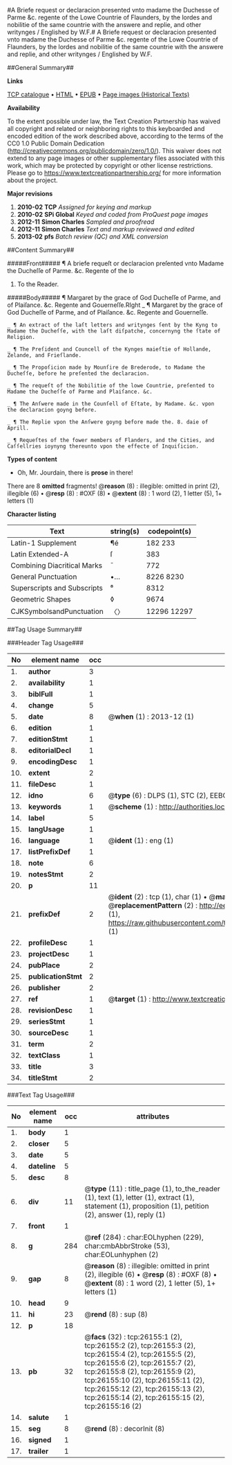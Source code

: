 #A Briefe request or declaracion presented vnto madame the Duchesse of Parme &c. regente of the Lowe Countrie of Flaunders, by the lordes and nobilitie of the same countrie with the answere and replie, and other writynges / Englished by W.F.#
A Briefe request or declaracion presented vnto madame the Duchesse of Parme &c. regente of the Lowe Countrie of Flaunders, by the lordes and nobilitie of the same countrie with the answere and replie, and other writynges / Englished by W.F.

##General Summary##

**Links**

[TCP catalogue](http://www.ota.ox.ac.uk/tcp/)  • 
[HTML](http://tei.it.ox.ac.uk/tcp/Texts-HTML/free/A00/A00921.html)  • 
[EPUB](http://tei.it.ox.ac.uk/tcp/Texts-EPUB/free/A00/A00921.epub) • 
[Page images (Historical Texts)](https://historicaltexts.jisc.ac.uk/eebo-23060011e)

**Availability**

To the extent possible under law, the Text Creation Partnership has waived all copyright and related or neighboring rights to this keyboarded and encoded edition of the work described above, according to the terms of the CC0 1.0 Public Domain Dedication (http://creativecommons.org/publicdomain/zero/1.0/). This waiver does not extend to any page images or other supplementary files associated with this work, which may be protected by copyright or other license restrictions. Please go to https://www.textcreationpartnership.org/ for more information about the project.

**Major revisions**

1. __2010-02__ __TCP__ *Assigned for keying and markup*
1. __2010-02__ __SPi Global__ *Keyed and coded from ProQuest page images*
1. __2012-11__ __Simon Charles__ *Sampled and proofread*
1. __2012-11__ __Simon Charles__ *Text and markup reviewed and edited*
1. __2013-02__ __pfs__ *Batch review (QC) and XML conversion*

##Content Summary##

#####Front#####
¶ A briefe requeſt or declaracion preſented vnto Madame the Ducheſſe of Parme. &c. Regente of the lo
1. To the Reader.

#####Body#####
¶ Margaret by the grace of God Ducheſſe of Parme, and of Plaiſance. &c. Regente and Gouerneſſe.RIght
    _ ¶ Margaret by the grace of God Ducheſſe of Parme, and of Plaiſance. &c. Regente and Gouerneſſe.

    _ ¶ An extract of the laſt letters and writynges ſent by the Kyng to Madame the Ducheſſe, with the laſt diſpatche, concernyng the ſtate of Religion.

    _ ¶ The Preſident and Councell of the Kynges maieſtie of Hollande, Zelande, and Frieſlande.

    _ ¶ The Propoſicion made by Mounſire de Brederode, to Madame the Ducheſſe, before he preſented the declaracion.

    _ ¶ The requeſt of the Nobilitie of the lowe Countrie, preſented to Madame the Ducheſſe of Parme and Plaiſance. &c.

    _ ¶ The Anſwere made in the Counſell of Eſtate, by Madame. &c. vpon the declaracion goyng before.

    _ ¶ The Replie vpon the Anſwere goyng before made the. 8. daie of Aprill.

    _ ¶ Requeſtes of the fower members of Flanders, and the Cities, and Caſſellries ioynyng thereunto vpon the effecte of Inquiſicion.

**Types of content**

  * Oh, Mr. Jourdain, there is **prose** in there!

There are 8 **omitted** fragments! 
 @__reason__ (8) : illegible: omitted in print (2), illegible (6)  •  @__resp__ (8) : #OXF (8)  •  @__extent__ (8) : 1 word (2), 1 letter (5), 1+ letters (1)

**Character listing**


|Text|string(s)|codepoint(s)|
|---|---|---|
|Latin-1 Supplement|¶é|182 233|
|Latin Extended-A|ſ|383|
|Combining             Diacritical Marks|̄|772|
|General Punctuation|•…|8226 8230|
|Superscripts             and Subscripts|⁸|8312|
|Geometric Shapes|◊|9674|
|CJKSymbolsandPunctuation|〈〉|12296 12297|

##Tag Usage Summary##

###Header Tag Usage###

|No|element name|occ|attributes|
|---|---|---|---|
|1.|__author__|3||
|2.|__availability__|1||
|3.|__biblFull__|1||
|4.|__change__|5||
|5.|__date__|8| @__when__ (1) : 2013-12 (1)|
|6.|__edition__|1||
|7.|__editionStmt__|1||
|8.|__editorialDecl__|1||
|9.|__encodingDesc__|1||
|10.|__extent__|2||
|11.|__fileDesc__|1||
|12.|__idno__|6| @__type__ (6) : DLPS (1), STC (2), EEBO-CITATION (1), OCLC (1), VID (1)|
|13.|__keywords__|1| @__scheme__ (1) : http://authorities.loc.gov/ (1)|
|14.|__label__|5||
|15.|__langUsage__|1||
|16.|__language__|1| @__ident__ (1) : eng (1)|
|17.|__listPrefixDef__|1||
|18.|__note__|6||
|19.|__notesStmt__|2||
|20.|__p__|11||
|21.|__prefixDef__|2| @__ident__ (2) : tcp (1), char (1)  •  @__matchPattern__ (2) : ([0-9\-]+):([0-9IVX]+) (1), (.+) (1)  •  @__replacementPattern__ (2) : http://eebo.chadwyck.com/downloadtiff?vid=$1&page=$2 (1), https://raw.githubusercontent.com/textcreationpartnership/Texts/master/tcpchars.xml#$1 (1)|
|22.|__profileDesc__|1||
|23.|__projectDesc__|1||
|24.|__pubPlace__|2||
|25.|__publicationStmt__|2||
|26.|__publisher__|2||
|27.|__ref__|1| @__target__ (1) : http://www.textcreationpartnership.org/docs/. (1)|
|28.|__revisionDesc__|1||
|29.|__seriesStmt__|1||
|30.|__sourceDesc__|1||
|31.|__term__|2||
|32.|__textClass__|1||
|33.|__title__|3||
|34.|__titleStmt__|2||


###Text Tag Usage###

|No|element name|occ|attributes|
|---|---|---|---|
|1.|__body__|1||
|2.|__closer__|5||
|3.|__date__|5||
|4.|__dateline__|5||
|5.|__desc__|8||
|6.|__div__|11| @__type__ (11) : title_page (1), to_the_reader (1), text (1), letter (1), extract (1), statement (1), proposition (1), petition (2), answer (1), reply (1)|
|7.|__front__|1||
|8.|__g__|284| @__ref__ (284) : char:EOLhyphen (229), char:cmbAbbrStroke (53), char:EOLunhyphen (2)|
|9.|__gap__|8| @__reason__ (8) : illegible: omitted in print (2), illegible (6)  •  @__resp__ (8) : #OXF (8)  •  @__extent__ (8) : 1 word (2), 1 letter (5), 1+ letters (1)|
|10.|__head__|9||
|11.|__hi__|23| @__rend__ (8) : sup (8)|
|12.|__p__|18||
|13.|__pb__|32| @__facs__ (32) : tcp:26155:1 (2), tcp:26155:2 (2), tcp:26155:3 (2), tcp:26155:4 (2), tcp:26155:5 (2), tcp:26155:6 (2), tcp:26155:7 (2), tcp:26155:8 (2), tcp:26155:9 (2), tcp:26155:10 (2), tcp:26155:11 (2), tcp:26155:12 (2), tcp:26155:13 (2), tcp:26155:14 (2), tcp:26155:15 (2), tcp:26155:16 (2)|
|14.|__salute__|1||
|15.|__seg__|8| @__rend__ (8) : decorInit (8)|
|16.|__signed__|1||
|17.|__trailer__|1||
